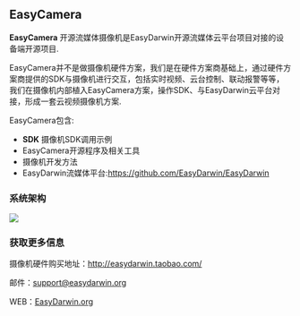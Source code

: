 ## EasyCamera ##

**EasyCamera** 开源流媒体摄像机是EasyDarwin开源流媒体云平台项目对接的设备端开源项目.

EasyCamera并不是做摄像机硬件方案，我们是在硬件方案商基础上，通过硬件方案商提供的SDK与摄像机进行交互，包括实时视频、云台控制、联动报警等等，我们在摄像机内部植入EasyCamera方案，操作SDK、与EasyDarwin云平台对接，形成一套云视频摄像机方案.

EasyCamera包含:

- **SDK** 摄像机SDK调用示例
- EasyCamera开源程序及相关工具
- 摄像机开发方法
- EasyDarwin流媒体平台:https://github.com/EasyDarwin/EasyDarwin

### 系统架构
![](http://www.easydarwin.org/skin/easydarwin/images/easydarwin_architecture.png)

### 获取更多信息 ###

摄像机硬件购买地址：http://easydarwin.taobao.com/

邮件：[support@easydarwin.org](mailto:support@easydarwin.org) 

WEB：[EasyDarwin.org](http://www.easydarwin.org)
